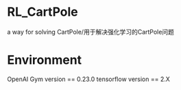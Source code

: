 # RL_CartPole
a way for solving CartPole/用于解决强化学习的CartPole问题

# Environment
OpenAI Gym version == 0.23.0
tensorflow version == 2.X
